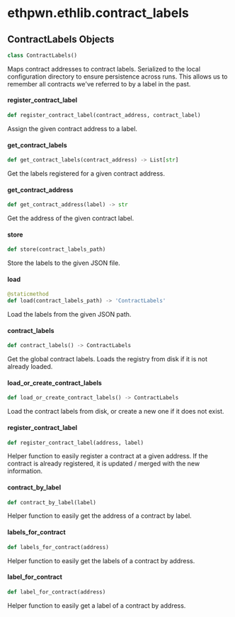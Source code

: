<a id="ethpwn.ethlib.contract_labels"></a>

# ethpwn.ethlib.contract\_labels

<a id="ethpwn.ethlib.contract_labels.ContractLabels"></a>

## ContractLabels Objects

```python
class ContractLabels()
```

Maps contract addresses to contract labels.
Serialized to the local configuration directory to ensure persistence across runs. This allows us to remember
all contracts we've referred to by a label in the past.

<a id="ethpwn.ethlib.contract_labels.ContractLabels.register_contract_label"></a>

#### register\_contract\_label

```python
def register_contract_label(contract_address, contract_label)
```

Assign the given contract address to a label.

<a id="ethpwn.ethlib.contract_labels.ContractLabels.get_contract_labels"></a>

#### get\_contract\_labels

```python
def get_contract_labels(contract_address) -> List[str]
```

Get the labels registered for a given contract address.

<a id="ethpwn.ethlib.contract_labels.ContractLabels.get_contract_address"></a>

#### get\_contract\_address

```python
def get_contract_address(label) -> str
```

Get the address of the given contract label.

<a id="ethpwn.ethlib.contract_labels.ContractLabels.store"></a>

#### store

```python
def store(contract_labels_path)
```

Store the labels to the given JSON file.

<a id="ethpwn.ethlib.contract_labels.ContractLabels.load"></a>

#### load

```python
@staticmethod
def load(contract_labels_path) -> 'ContractLabels'
```

Load the labels from the given JSON path.

<a id="ethpwn.ethlib.contract_labels.contract_labels"></a>

#### contract\_labels

```python
def contract_labels() -> ContractLabels
```

Get the global contract labels. Loads the registry from disk if it is not already loaded.

<a id="ethpwn.ethlib.contract_labels.load_or_create_contract_labels"></a>

#### load\_or\_create\_contract\_labels

```python
def load_or_create_contract_labels() -> ContractLabels
```

Load the contract labels from disk, or create a new one if it does not exist.

<a id="ethpwn.ethlib.contract_labels.register_contract_label"></a>

#### register\_contract\_label

```python
def register_contract_label(address, label)
```

Helper function to easily register a contract at a given address. If the contract is already registered, it is
updated / merged with the new information.

<a id="ethpwn.ethlib.contract_labels.contract_by_label"></a>

#### contract\_by\_label

```python
def contract_by_label(label)
```

Helper function to easily get the address of a contract by label.

<a id="ethpwn.ethlib.contract_labels.labels_for_contract"></a>

#### labels\_for\_contract

```python
def labels_for_contract(address)
```

Helper function to easily get the labels of a contract by address.

<a id="ethpwn.ethlib.contract_labels.label_for_contract"></a>

#### label\_for\_contract

```python
def label_for_contract(address)
```

Helper function to easily get a label of a contract by address.

